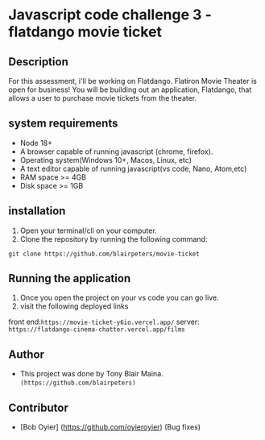 # Javascript code challenge 3 -flatdango movie ticket

## Description

For this assessment, i'll be working on Flatdango. Flatiron Movie Theater is open for business! You will be building out an application, Flatdango, that allows a user to purchase movie tickets from the theater.

## system requirements

- Node 18+
- A browser capable of running javascript (chrome, firefox).
- Operating system(Windows 10+, Macos, Linux, etc)
- A text editor capable of running javascript(vs code, Nano, Atom,etc)
- RAM space >= 4GB
- Disk space >= 1GB

## installation

1. Open your terminal/cli on your computer.
2. Clone the repository by running the following command:

`git clone https://github.com/blairpeters/movie-ticket`

## Running the application

1. Once you open the project on your vs code you can go live.
2. visit the following deployed links

front end:`https://movie-ticket-y6io.vercel.app/`
server: `https://flatdango-cinema-chatter.vercel.app/films`

## Author

- This project was done by Tony Blair Maina.`(https://github.com/blairpeters)`

## Contributor

- [Bob Oyier] (https://github.com/oyieroyier) (Bug fixes)
